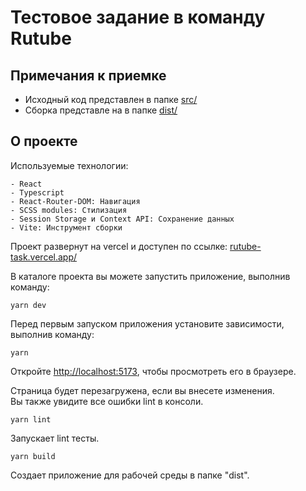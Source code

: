 # Тестовое задание в команду Rutube

## Примечания к приемке

- Исходный код представлен в папке [src/](/src/)
- Сборка представле на в папке [dist/](/dist/)

## О проекте

Используемые технологии:

    - React
    - Typescript
    - React-Router-DOM: Навигация
    - SCSS modules: Стилизация
    - Session Storage и Context API: Сохранение данных
    - Vite: Инструмент сборки

Проект развернут на vercel и доступен по ссылке: [rutube-task.vercel.app/](https://rutube-task.vercel.app/)

В каталоге проекта вы можете запустить приложение, выполнив команду:

```shell
yarn dev
```

Перед первым запуском приложения установите зависимости, выполнив команду:

```shell
yarn
```

Откройте [http://localhost:5173](http://localhost:5173), чтобы просмотреть его в браузере.

Страница будет перезагружена, если вы внесете изменения.\
Вы также увидите все ошибки lint в консоли.

```shell
yarn lint
```

Запускает lint тесты.

```shell
yarn build
```

Создает приложение для рабочей среды в папке "dist".
